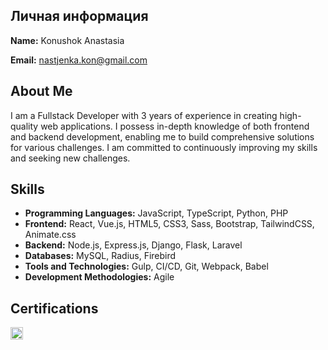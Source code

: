 ## Личная информация
  **Name:** Konushok Anastasia 
  
  **Email:** nastjenka.kon@gmail.com
## About Me
I am a Fullstack Developer with 3 years of experience in creating high-quality web applications. I possess in-depth knowledge of both frontend and backend development, enabling me to build comprehensive solutions for various challenges. I am committed to continuously improving my skills and seeking new challenges.

## Skills
- **Programming Languages:** JavaScript, TypeScript, Python, PHP
- **Frontend:** React, Vue.js, HTML5, CSS3, Sass, Bootstrap, TailwindCSS, Animate.css
- **Backend:** Node.js, Express.js, Django, Flask, Laravel
- **Databases:** MySQL, Radius, Firebird
- **Tools and Technologies:** Gulp, CI/CD, Git, Webpack, Babel
- **Development Methodologies:** Agile

## Certifications

<code><img height="20" src="https://www.codewars.com/users/anastasiakonushok/badges/large"></code>

